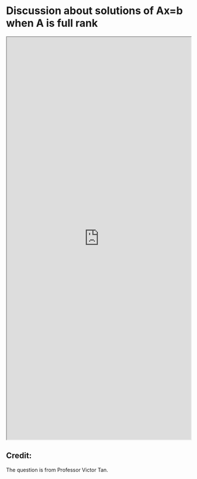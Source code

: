 # Discussion about solutions of Ax=b when A is full rank


<!--more-->
<iframe src="https://linn-guo.github.io/pdf/SolutionsOfAx=b_AisFullRank.pdf" height="1100px" width="100%"></iframe>

## Credit:
The question is from Professor Victor Tan.



